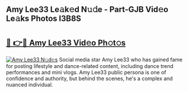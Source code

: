## Amy Lee33 Le𝚊k𝚎d N𝚞𝚍e - Part-GJB Vid𝚎o Le𝚊ks Photos l3B8S

# <h2><a href="http://fbb9k5b.evod.top/?m=Amy+Lee33">🔗 👉🔴 Amy Lee33 Vid𝚎o Ph𝚘t𝚘s</a></h2>

[![Amy Lee33 N𝚞d𝚎s](https://i.imgur.com/8V9OHl7.gif)](http://fbb9k5b.evod.top/?m=Amy+Lee33)
Social media star Amy Lee33 who has gained fame for posting lifestyle and dance-related content, including dance trend performances and mini vlogs. Amy Lee33 public persona is one of confidence and authority, but behind the scenes, he's a complex and nuanced individual. 
